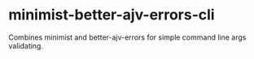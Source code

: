 # minimist-better-ajv-errors-cli
Combines minimist and better-ajv-errors for simple command line args validating.
